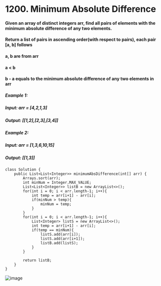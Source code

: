 # 1200. Minimum Absolute Difference

#### Given an array of distinct integers arr, find all pairs of elements with the minimum absolute difference of any two elements.
#### Return a list of pairs in ascending order(with respect to pairs), each pair [a, b] follows

#### a, b are from arr
#### a < b
#### b - a equals to the minimum absolute difference of any two elements in arr

##### Example 1:
#####    Input: arr = [4,2,1,3]
#####    Output: [[1,2],[2,3],[3,4]]
##### Example 2: 
#####    Input: arr = [1,3,6,10,15]
#####    Output: [[1,3]]


```
class Solution {
    public List<List<Integer>> minimumAbsDifference(int[] arr) {
        Arrays.sort(arr);
        int minNum = Integer.MAX_VALUE;
        List<List<Integer>> listB = new ArrayList<>();      
        for(int i = 0; i < arr.length-1; i++){
            int temp = arr[i+1] - arr[i];
            if(minNum > temp){
                minNum = temp;
            }
        }     
        for(int i = 0; i < arr.length-1; i++){
            List<Integer> listS = new ArrayList<>();
            int temp = arr[i+1] - arr[i];
            if(temp == minNum){
                listS.add(arr[i]);
                listS.add(arr[i+1]);
                listB.add(listS);
            }
        }

        return listB;
    }
}
```

![image](https://user-images.githubusercontent.com/97871497/189373130-b48cc999-3e63-41d4-b76e-6e10759c9ca8.png)
